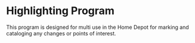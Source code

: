 # Highlighting Program

This program is designed for multi use in the Home Depot for marking and cataloging any changes or points of interest.
